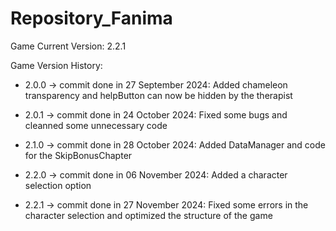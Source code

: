 # Repository_Fanima

Game Current Version: 2.2.1

Game Version History:

 - 2.0.0 -> commit done in 27 September 2024: Added chameleon transparency and helpButton can now be hidden by the therapist

 - 2.0.1 -> commit done in 24 October 2024: Fixed some bugs and cleanned some unnecessary code

 - 2.1.0 -> commit done in 28 October 2024: Added DataManager and code for the SkipBonusChapter

 - 2.2.0 -> commit done in 06 November 2024: Added a character selection option

 - 2.2.1 -> commit done in 27 November 2024: Fixed some errors in the character selection and optimized the structure of the game
